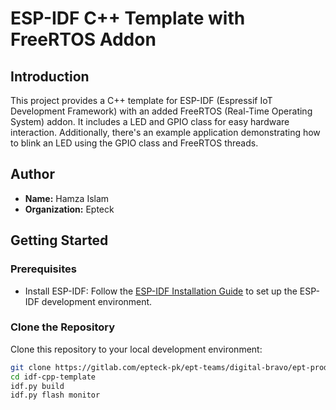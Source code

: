 # ESP-IDF C++ Template with FreeRTOS Addon

## Introduction

This project provides a C++ template for ESP-IDF (Espressif IoT Development Framework) with an added FreeRTOS (Real-Time Operating System) addon. It includes a LED and GPIO class for easy hardware interaction. Additionally, there's an example application demonstrating how to blink an LED using the GPIO class and FreeRTOS threads.

## Author

- **Name:** Hamza Islam
- **Organization:** Epteck

## Getting Started

### Prerequisites

- Install ESP-IDF: Follow the [ESP-IDF Installation Guide](https://docs.espressif.com/projects/esp-idf/en/latest/esp32/get-started/index.html) to set up the ESP-IDF development environment.

### Clone the Repository

Clone this repository to your local development environment:

```bash
git clone https://gitlab.com/epteck-pk/ept-teams/digital-bravo/ept-products/ept-libs/esp-idf/idf-cpp-template.git
cd idf-cpp-template
idf.py build
idf.py flash monitor
```
